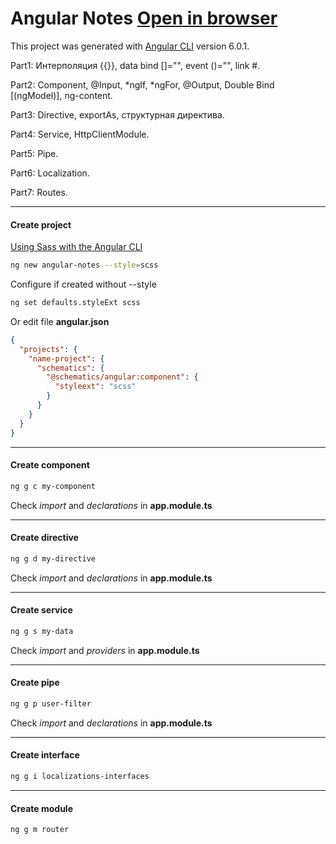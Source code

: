# Angular Notes [Open in browser](https://hsplit.github.io/Angular-Notes/)
This project was generated with [Angular CLI](https://github.com/angular/angular-cli) version 6.0.1.

Part1: Интерполяция {{}}, data bind []="", event ()="", link #.

Part2: Component, @Input, *ngIf, *ngFor, @Output, Double Bind [(ngModel)], ng-content.

Part3: Directive, exportAs, структурная директива.

Part4: Service, HttpClientModule.

Part5: Pipe.

Part6: Localization.

Part7: Routes.
___
#### Create project
[Using Sass with the Angular CLI](https://scotch.io/tutorials/using-sass-with-the-angular-cli)
```bash
ng new angular-notes --style=scss
```
Configure if created without --style
```bash
ng set defaults.styleExt scss
```
Or edit file **angular.json**
```json
{
  "projects": {
    "name-project": {
      "schematics": {
        "@schematics/angular:component": {
          "styleext": "scss"
        }
      }
    }
  }
}
```
___
#### Create component
```bash
ng g c my-component
```
Check *import* and *declarations* in **app.module.ts**
___
#### Create directive
```bash
ng g d my-directive
```
Check *import* and *declarations* in **app.module.ts**
___
#### Create service
```bash
ng g s my-data
```
Check *import* and *providers* in **app.module.ts**
___
#### Create pipe
```bash
ng g p user-filter
```
Check *import* and *declarations* in **app.module.ts**
___
#### Create interface
```bash
ng g i localizations-interfaces
```
___
#### Create module
```bash
ng g m router
```
